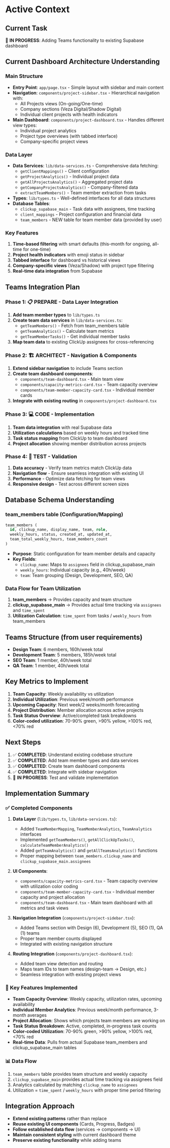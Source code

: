 # Active Context

## Current Task
🔄 **IN PROGRESS**: Adding Teams functionality to existing Supabase dashboard

## Current Dashboard Architecture Understanding

### Main Structure
- **Entry Point**: `app/page.tsx` - Simple layout with sidebar and main content
- **Navigation**: `components/project-sidebar.tsx` - Hierarchical navigation with:
  - All Projects views (On-going/One-time)
  - Company sections (Veza Digital/Shadow Digital)
  - Individual client projects with health indicators
- **Main Dashboard**: `components/project-dashboard.tsx` - Handles different view types:
  - Individual project analytics
  - Project type overviews (with tabbed interface)
  - Company-specific project views

### Data Layer
- **Data Services**: `lib/data-services.ts` - Comprehensive data fetching:
  - `getClientMappings()` - Client configuration
  - `getProjectAnalytics()` - Individual project data
  - `getAllProjectsAnalytics()` - Aggregated project data
  - `getCompanyProjectsAnalytics()` - Company-filtered data
  - `extractTeamMembers()` - Team member extraction from tasks
- **Types**: `lib/types.ts` - Well-defined interfaces for all data structures
- **Database Tables**:
  - `clickup_supabase_main` - Task data with assignees, time tracking
  - `client_mappings` - Project configuration and financial data
  - `team_members` - NEW table for team member data (provided by user)

### Key Features
1. **Time-based filtering** with smart defaults (this-month for ongoing, all-time for one-time)
2. **Project health indicators** with emoji status in sidebar
3. **Tabbed interface** for dashboard vs historical views
4. **Company-specific views** (Veza/Shadow) with project type filtering
5. **Real-time data integration** from Supabase

## Teams Integration Plan

### Phase 1: 📋 PREPARE - Data Layer Integration
1. **Add team member types** to `lib/types.ts`
2. **Create team data services** in `lib/data-services.ts`:
   - `getTeamMembers()` - Fetch from team_members table
   - `getTeamAnalytics()` - Calculate team metrics
   - `getTeamMemberTasks()` - Get individual member tasks
3. **Map team data** to existing ClickUp assignees for cross-referencing

### Phase 2: 🏗️ ARCHITECT - Navigation & Components
1. **Extend sidebar navigation** to include Teams section
2. **Create team dashboard components**:
   - `components/team-dashboard.tsx` - Main team view
   - `components/capacity-metrics-card.tsx` - Team capacity overview
   - `components/team-member-capacity-card.tsx` - Individual member cards
3. **Integrate with existing routing** in `components/project-dashboard.tsx`

### Phase 3: 💻 CODE - Implementation
1. **Team data integration** with real Supabase data
2. **Utilization calculations** based on weekly hours and tracked time
3. **Task status mapping** from ClickUp to team dashboard
4. **Project allocation** showing member distribution across projects

### Phase 4: 🧪 TEST - Validation
1. **Data accuracy** - Verify team metrics match ClickUp data
2. **Navigation flow** - Ensure seamless integration with existing UI
3. **Performance** - Optimize data fetching for team views
4. **Responsive design** - Test across different screen sizes

## Database Schema Understanding

### team_members table (Configuration/Mapping)
```sql
team_members (
  id, clickup_name, display_name, team, role, 
  weekly_hours, status, created_at, updated_at,
  team_total_weekly_hours, team_members_count
)
```
- **Purpose**: Static configuration for team member details and capacity
- **Key Fields**: 
  - `clickup_name`: Maps to `assignees` field in clickup_supabase_main
  - `weekly_hours`: Individual capacity (e.g., 40h/week)
  - `team`: Team grouping (Design, Development, SEO, QA)

### Data Flow for Team Utilization
1. **team_members** → Provides capacity and team structure
2. **clickup_supabase_main** → Provides actual time tracking via `assignees` and `time_spent`
3. **Utilization Calculation**: `time_spent` from tasks / `weekly_hours` from team_members

## Teams Structure (from user requirements)
- **Design Team**: 6 members, 160h/week total
- **Development Team**: 5 members, 185h/week total  
- **SEO Team**: 1 member, 40h/week total
- **QA Team**: 1 member, 40h/week total

## Key Metrics to Implement
1. **Team Capacity**: Weekly availability vs utilization
2. **Individual Utilization**: Previous week/month performance
3. **Upcoming Capacity**: Next week/2 weeks/month forecasting
4. **Project Distribution**: Member allocation across active projects
5. **Task Status Overview**: Active/completed task breakdowns
6. **Color-coded utilization**: 70-90% green, >90% yellow, >100% red, <70% red

## Next Steps
1. ✅ **COMPLETED**: Understand existing codebase structure
2. ✅ **COMPLETED**: Add team member types and data services
3. ✅ **COMPLETED**: Create team dashboard components
4. ✅ **COMPLETED**: Integrate with sidebar navigation
5. 🔄 **IN PROGRESS**: Test and validate implementation

## Implementation Summary

### ✅ Completed Components
1. **Data Layer** (`lib/types.ts`, `lib/data-services.ts`):
   - Added `TeamMemberMapping`, `TeamMemberAnalytics`, `TeamAnalytics` interfaces
   - Implemented `getTeamMembers()`, `getAllClickUpTasks()`, `calculateTeamMemberAnalytics()`
   - Added `getTeamAnalytics()` and `getAllTeamsAnalytics()` functions
   - Proper mapping between `team_members.clickup_name` and `clickup_supabase_main.assignees`

2. **UI Components**:
   - `components/capacity-metrics-card.tsx` - Team capacity overview with utilization color coding
   - `components/team-member-capacity-card.tsx` - Individual member capacity and project allocation
   - `components/team-dashboard.tsx` - Main team dashboard with all metrics and task views

3. **Navigation Integration** (`components/project-sidebar.tsx`):
   - Added Teams section with Design (6), Development (5), SEO (1), QA (1) teams
   - Proper team member counts displayed
   - Integrated with existing navigation structure

4. **Routing Integration** (`components/project-dashboard.tsx`):
   - Added team view detection and routing
   - Maps team IDs to team names (design-team → Design, etc.)
   - Seamless integration with existing project views

### 🎯 Key Features Implemented
- **Team Capacity Overview**: Weekly capacity, utilization rates, upcoming availability
- **Individual Member Analytics**: Previous week/month performance, 3-month averages
- **Project Allocation**: Shows which projects team members are working on
- **Task Status Breakdown**: Active, completed, in-progress task counts
- **Color-coded Utilization**: 70-90% green, >90% yellow, >100% red, <70% red
- **Real-time Data**: Pulls from actual Supabase team_members and clickup_supabase_main tables

### 📊 Data Flow
1. `team_members` table provides team structure and weekly capacity
2. `clickup_supabase_main` provides actual time tracking via assignees field
3. Analytics calculated by matching `clickup_name` to `assignees`
4. Utilization = `time_spent` / `weekly_hours` with proper time period filtering

## Integration Approach
- **Extend existing patterns** rather than replace
- **Reuse existing UI components** (Cards, Progress, Badges)
- **Follow established data flow** (services → components → UI)
- **Maintain consistent styling** with current dashboard theme
- **Preserve existing functionality** while adding teams
